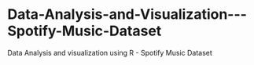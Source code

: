 # Data-Analysis-and-Visualization---Spotify-Music-Dataset
Data Analysis and visualization using R - Spotify Music Dataset
